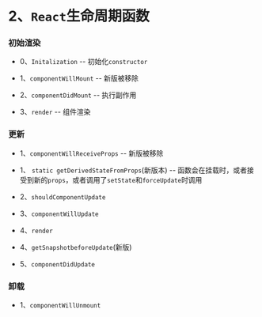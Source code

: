 # 2、`React`生命周期函数

### 初始渲染

+ 0、`Initalization` -- 初始化`constructor`

+ 1、`componentWillMount` -- 新版被移除

+ 2、`componentDidMount` -- 执行副作用

+ 3、`render` -- 组件渲染

### 更新

+ 1、`componentWillReceiveProps` -- 新版被移除

+ 1、 `static getDerivedStateFromProps`(新版本) -- 函数会在挂载时，或者接受到新的`props`，或者调用了`setState`和`forceUpdate`时调用

+ 2、`shouldComponentUpdate`

+ 3、`componentWillUpdate`

+ 4、`render`

+ 4、`getSnapshotbeforeUpdate`(新版)

+ 5、`componentDidUpdate`

### 卸载

+ 1、`componentWillUnmount`
